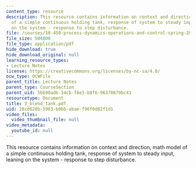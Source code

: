 ```yaml
---
content_type: resource
description: This resource contains information on context and direction, math model
  of a simple continuous holding tank, response of system to steady input, leaning
  on the system - response to step disturbance.
file: /courses/10-450-process-dynamics-operations-and-control-spring-2006/28cd628b5903b0bbabaef96f0d82f1d1_3_blend_tank.pdf
file_size: 504800
file_type: application/pdf
hide_download: true
hide_download_original: null
learning_resource_types:
- Lecture Notes
license: https://creativecommons.org/licenses/by-nc-sa/4.0/
ocw_type: OCWFile
parent_title: Lecture Notes
parent_type: CourseSection
parent_uid: 5bb90adb-34cb-f6e3-b8f6-96370879bc41
resourcetype: Document
title: 3_blend_tank.pdf
uid: 28cd628b-5903-b0bb-abae-f96f0d82f1d1
video_files:
  video_thumbnail_file: null
video_metadata:
  youtube_id: null
---
```

This resource contains information on context and direction, math model of a simple continuous holding tank, response of system to steady input, leaning on the system - response to step disturbance.